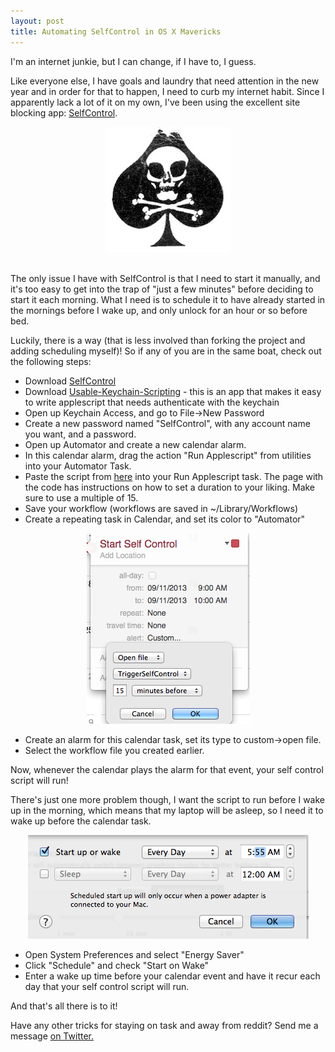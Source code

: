 ```yaml
---
layout: post
title: Automating SelfControl in OS X Mavericks 
---
```


I'm an internet junkie, but I can change, if I have to, I guess. 

Like everyone else, I have goals and laundry that need attention in the new year and in order for that to happen, I need to curb my internet habit. Since I apparently lack a lot of it on my own, I've been using the excellent site blocking app: [SelfControl](http://selfcontrolapp.com/).

<div align="center">
	
<img src="/images/post&#95;images/2014-01-06/sc_logo.jpg" /><br>

</div>

<br>
The only issue I have with SelfControl is that I need to start it manually, and it's too easy to get into the trap of "just a few minutes" before deciding to start it each morning. What I need is to schedule it to have already started in the mornings before I wake up, and only unlock for an hour or so before bed. 

Luckily, there is a way (that is less involved than forking the project and adding scheduling myself)! So if any of you are in the same boat, check out the following steps:

* Download [SelfControl](http://selfcontrolapp.com/)<br>
* Download [Usable-Keychain-Scripting](http://www.red-sweater.com/blog/446/usable-keychain-update) - this is an app that makes it easy to write applescript that needs authenticate with the keychain<br>
* Open up Keychain Access, and go to File->New Password<br>
* Create a new password named "SelfControl", with any account name you want, and a password.<br>
* Open up Automator and create a new calendar alarm. <br>
* In this calendar alarm, drag the action "Run Applescript" from utilities into your Automator Task. <br>
* Paste the script from [here](http://hints.macworld.com/article.php?story=20100801214648362) into your Run Applescript task. The page with the code has instructions on how to set a duration to your liking. Make sure to use a multiple of 15.<br>
* Save your workflow (workflows are saved in ~/Library/Workflows)<br>
* Create a repeating task in Calendar, and set its color to "Automator"<br>

<div align="center">
	
<img src="/images/post&#95;images/2014-01-06/calendar.png" /><br>

</div>

* Create an alarm for this calendar task, set its type to custom->open file.<br>
* Select the workflow file you created earlier. <br>

Now, whenever the calendar plays the alarm for that event, your self control script will run! 

There's just one more problem though, I want the script to run before I wake up in the morning, which means that my laptop will be asleep, so I need it to wake up before the calendar task. 

<div align="center">
	
<img src="/images/post&#95;images/2014-01-06/schedule.png" /><br>

</div>

* Open System Preferences and select "Energy Saver"
* Click "Schedule" and check "Start on Wake"
* Enter a wake up time before your calendar event and have it recur each day that your self control script will run. 


And that's all there is to it! 


Have any other tricks for staying on task and away from reddit? Send me a message [on Twitter.](http://twitter.com/khalladay) 
 